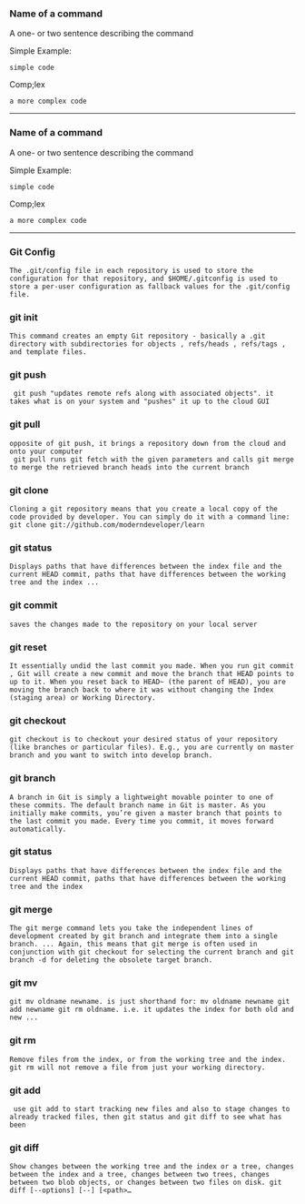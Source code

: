 ### Name of a command
A one- or two sentence describing the command

Simple Example:
```
simple code
```
Comp;lex 
```
a more complex code
```
---
### Name of a command
A one- or two sentence describing the command

Simple Example:
```
simple code
```
Comp;lex 
```
a more complex code
```
---
### Git Config
```
The .git/config file in each repository is used to store the configuration for that repository, and $HOME/.gitconfig is used to store a per-user configuration as fallback values for the .git/config file.
```
### git init
```
This command creates an empty Git repository - basically a .git directory with subdirectories for objects , refs/heads , refs/tags , and template files. 
```
### git push
```
 git push "updates remote refs along with associated objects". it takes what is on your system and "pushes" it up to the cloud GUI
```

### git pull
```
opposite of git push, it brings a repository down from the cloud and onto your computer
 git pull runs git fetch with the given parameters and calls git merge to merge the retrieved branch heads into the current branch
```

### git clone
```
Cloning a git repository means that you create a local copy of the code provided by developer. You can simply do it with a command line: git clone git://github.com/moderndeveloper/learn
```
### git status
```
Displays paths that have differences between the index file and the current HEAD commit, paths that have differences between the working tree and the index ...

```
### git commit
```
saves the changes made to the repository on your local server
```
### git reset
```
It essentially undid the last commit you made. When you run git commit , Git will create a new commit and move the branch that HEAD points to up to it. When you reset back to HEAD~ (the parent of HEAD), you are moving the branch back to where it was without changing the Index (staging area) or Working Directory.
```
### git checkout

```
git checkout is to checkout your desired status of your repository (like branches or particular files). E.g., you are currently on master branch and you want to switch into develop branch.
```
### git branch
```
A branch in Git is simply a lightweight movable pointer to one of these commits. The default branch name in Git is master. As you initially make commits, you’re given a master branch that points to the last commit you made. Every time you commit, it moves forward automatically.
```
### git status
```
Displays paths that have differences between the index file and the current HEAD commit, paths that have differences between the working tree and the index 
```
### git merge
```
The git merge command lets you take the independent lines of development created by git branch and integrate them into a single branch. ... Again, this means that git merge is often used in conjunction with git checkout for selecting the current branch and git branch -d for deleting the obsolete target branch.
```
### git mv
```
git mv oldname newname. is just shorthand for: mv oldname newname git add newname git rm oldname. i.e. it updates the index for both old and new ...

```
### git rm
```
Remove files from the index, or from the working tree and the index. git rm will not remove a file from just your working directory.
```
### git add
```
 use git add to start tracking new files and also to stage changes to already tracked files, then git status and git diff to see what has been 
```
### git diff
```
Show changes between the working tree and the index or a tree, changes between the index and a tree, changes between two trees, changes between two blob objects, or changes between two files on disk. git diff [--options] [--] [<path>…
```

